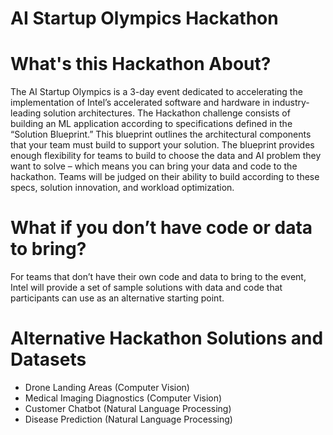 <h1>AI Startup Olympics Hackathon</h1>

# What's this Hackathon About?
The AI Startup Olympics is a 3-day event dedicated to accelerating the implementation of Intel’s accelerated software and hardware in industry-leading solution architectures. The Hackathon challenge consists of building an ML application according to specifications defined in the “Solution Blueprint.” This blueprint outlines the architectural components that your team must build to support your solution. The blueprint provides enough flexibility for teams to build to choose the data and AI problem they want to solve – which means you can bring your data and code to the hackathon. Teams will be judged on their ability to build according to these specs, solution innovation, and workload optimization. 

# What if you don’t have code or data to bring? 
For teams that don’t have their own code and data to bring to the event, Intel will provide a set of sample solutions with data and code that participants can use as an alternative starting point.  

# Alternative Hackathon Solutions and Datasets
- Drone Landing Areas (Computer Vision)
- Medical Imaging Diagnostics (Computer Vision) 
- Customer Chatbot (Natural Language Processing) 
- Disease Prediction (Natural Language Processing)

